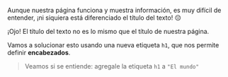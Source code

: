 Aunque nuestra página funciona y muestra información, es muy difícil de entender, ¡ni siquiera está diferenciado el título del texto! :pensive:

¡Ojo! El título del texto no es lo mismo que el título de nuestra página.

Vamos a solucionar esto usando una nueva etiqueta `h1`, que nos permite definir **encabezados**.

> Veamos si se entiende: agregale la etiqueta `h1` a 
`"El mundo"`